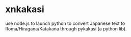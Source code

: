 # xnkakasi
use node.js to launch python to convert Japanese text to Roma/Hiragana/Katakana through pykakasi (a python lib).
